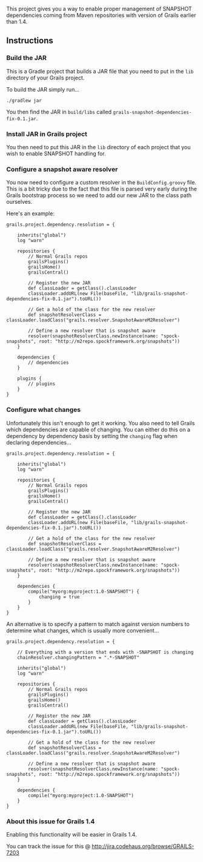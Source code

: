 This project gives you a way to enable proper management of SNAPSHOT dependencies coming from Maven repositories with version of Grails earlier than 1.4.

## Instructions

### Build the JAR

This is a Gradle project that builds a JAR file that you need to put in the `lib` directory of your Grails project.

To build the JAR simply run…

    ./gradlew jar

You then find the JAR in `build/libs` called `grails-snapshot-dependencies-fix-0.1.jar`.

### Install JAR in Grails project

You then need to put this JAR in the `lib` directory of each project that you wish to enable SNAPSHOT handling for.

### Configure a snapshot aware resolver

You now need to configure a custom resolver in the `BuildConfig.groovy` file. This is a bit tricky due to the fact that this file is parsed very early during the Grails bootstrap process so we need to add our new JAR to the class path ourselves.

Here's an example:

    grails.project.dependency.resolution = {

        inherits("global")
        log "warn"
        
        repositories {
            // Normal Grails repos
            grailsPlugins()
            grailsHome()
            grailsCentral()

            // Register the new JAR
    		def classLoader = getClass().classLoader
    		classLoader.addURL(new File(baseFile, "lib/grails-snapshot-dependencies-fix-0.1.jar").toURL())
    		
    		// Get a hold of the class for the new resolver
    		def snapshotResolverClass = classLoader.loadClass("grails.resolver.SnapshotAwareM2Resolver")
    		
    		// Define a new resolver that is snapshot aware
    		resolver(snapshotResolverClass.newInstance(name: "spock-snapshots", root: "http://m2repo.spockframework.org/snapshots"))
        }
         
        dependencies {
            // dependencies
        }
        
        plugins {
            // plugins
        }
    }
    
### Configure what changes

Unfortunately this isn't enough to get it working. You also need to tell Grails which dependencies are capable of changing. You can either do this on a dependency by dependency basis by setting the `changing` flag when declaring dependencies…

    grails.project.dependency.resolution = {
        
        inherits("global")
        log "warn"
        
        repositories {
            // Normal Grails repos
            grailsPlugins()
            grailsHome()
            grailsCentral()

            // Register the new JAR
    		def classLoader = getClass().classLoader
    		classLoader.addURL(new File(baseFile, "lib/grails-snapshot-dependencies-fix-0.1.jar").toURL())
    		
    		// Get a hold of the class for the new resolver
    		def snapshotResolverClass = classLoader.loadClass("grails.resolver.SnapshotAwareM2Resolver")
    		
    		// Define a new resolver that is snapshot aware
    		resolver(snapshotResolverClass.newInstance(name: "spock-snapshots", root: "http://m2repo.spockframework.org/snapshots"))
        }
        
        dependencies {
            compile("myorg:myproject:1.0-SNAPSHOT") {
                changing = true
            }
        }
    }

An alternative is to specify a pattern to match against version numbers to determine what changes, which is usually more convenient…

    grails.project.dependency.resolution = {
        
        // Everything with a version that ends with -SNAPSHOT is changing
        chainResolver.changingPattern = ".*-SNAPSHOT"
        
        inherits("global")
        log "warn"
        
        repositories {
            // Normal Grails repos
            grailsPlugins()
            grailsHome()
            grailsCentral()

            // Register the new JAR
    		def classLoader = getClass().classLoader
    		classLoader.addURL(new File(baseFile, "lib/grails-snapshot-dependencies-fix-0.1.jar").toURL())
    		
    		// Get a hold of the class for the new resolver
    		def snapshotResolverClass = classLoader.loadClass("grails.resolver.SnapshotAwareM2Resolver")
    		
    		// Define a new resolver that is snapshot aware
    		resolver(snapshotResolverClass.newInstance(name: "spock-snapshots", root: "http://m2repo.spockframework.org/snapshots"))
        }
        
        dependencies {
            compile("myorg:myproject:1.0-SNAPSHOT")
        }
    }

### About this issue for Grails 1.4

Enabling this functionality will be easier in Grails 1.4.

You can track the issue for this @ http://jira.codehaus.org/browse/GRAILS-7203 